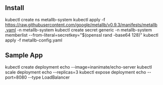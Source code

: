 

## Install

kubectl create ns metallb-system
kubectl apply -f https://raw.githubusercontent.com/google/metallb/v0.9.3/manifests/metallb.yaml -n metallb-system
kubectl create secret generic -n metallb-system memberlist --from-literal=secretkey="$(openssl rand -base64 128)"
kubectl apply -f metallb-config.yaml

## Sample App


kubectl create deployment echo --image=inanimate/echo-server
kubectl scale deployment echo --replicas=3
kubectl expose deployment echo --port=8080 --type LoadBalancer
